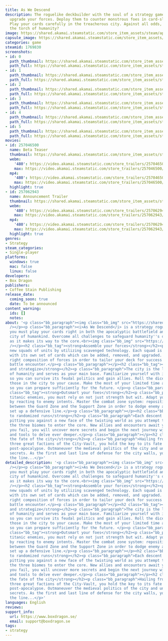 ```yaml
---
title: As We Descend
description: The roguelike deckbuilder with the soul of a strategy game. Recruit and
  upgrade your forces. Deploy them to counter monstrous foes in card-slinging battles.
  Play your cards carefully in the treacherous city. Against all odds, will you bear
  the torch of humanity?
image: https://shared.akamai.steamstatic.com/store_item_assets/steam/apps/1769830/header.jpg?t=1732187293
capsule_image: https://shared.akamai.steamstatic.com/store_item_assets/steam/apps/1769830/capsule_231x87.jpg?t=1732187293
categories: game
steamid: 1769830
screenshots:
- id: 0
  path_thumbnail: https://shared.akamai.steamstatic.com/store_item_assets/steam/apps/1769830/ss_e05a127073c91c695cbd9ba2bd3714f3d12705df.600x338.jpg?t=1732187293
  path_full: https://shared.akamai.steamstatic.com/store_item_assets/steam/apps/1769830/ss_e05a127073c91c695cbd9ba2bd3714f3d12705df.1920x1080.jpg?t=1732187293
- id: 1
  path_thumbnail: https://shared.akamai.steamstatic.com/store_item_assets/steam/apps/1769830/ss_f5491a0e539fe3b8a571b0f070cf34db77923d1b.600x338.jpg?t=1732187293
  path_full: https://shared.akamai.steamstatic.com/store_item_assets/steam/apps/1769830/ss_f5491a0e539fe3b8a571b0f070cf34db77923d1b.1920x1080.jpg?t=1732187293
- id: 2
  path_thumbnail: https://shared.akamai.steamstatic.com/store_item_assets/steam/apps/1769830/ss_c1f900c1147fb302fc30b4bdbab67de5fcc1c9be.600x338.jpg?t=1732187293
  path_full: https://shared.akamai.steamstatic.com/store_item_assets/steam/apps/1769830/ss_c1f900c1147fb302fc30b4bdbab67de5fcc1c9be.1920x1080.jpg?t=1732187293
- id: 3
  path_thumbnail: https://shared.akamai.steamstatic.com/store_item_assets/steam/apps/1769830/ss_95ff420117ea2f1ee00cc06058c76e8e33a3f363.600x338.jpg?t=1732187293
  path_full: https://shared.akamai.steamstatic.com/store_item_assets/steam/apps/1769830/ss_95ff420117ea2f1ee00cc06058c76e8e33a3f363.1920x1080.jpg?t=1732187293
- id: 4
  path_thumbnail: https://shared.akamai.steamstatic.com/store_item_assets/steam/apps/1769830/ss_1aa1475fef639c936d38918e7b0d249ed9e20548.600x338.jpg?t=1732187293
  path_full: https://shared.akamai.steamstatic.com/store_item_assets/steam/apps/1769830/ss_1aa1475fef639c936d38918e7b0d249ed9e20548.1920x1080.jpg?t=1732187293
- id: 5
  path_thumbnail: https://shared.akamai.steamstatic.com/store_item_assets/steam/apps/1769830/ss_da5f8af7492b08e3835c86370fba72894710b13f.600x338.jpg?t=1732187293
  path_full: https://shared.akamai.steamstatic.com/store_item_assets/steam/apps/1769830/ss_da5f8af7492b08e3835c86370fba72894710b13f.1920x1080.jpg?t=1732187293
movies:
- id: 257046500
  name: Beta Teaser
  thumbnail: https://shared.akamai.steamstatic.com/store_item_assets/steam/apps/257046500/movie.293x165.jpg?t=1723748213
  webm:
    '480': https://video.akamai.steamstatic.com/store_trailers/257046500/movie480_vp9.webm?t=1723748213
    max: https://video.akamai.steamstatic.com/store_trailers/257046500/movie_max_vp9.webm?t=1723748213
  mp4:
    '480': https://video.akamai.steamstatic.com/store_trailers/257046500/movie480.mp4?t=1723748213
    max: https://video.akamai.steamstatic.com/store_trailers/257046500/movie_max.mp4?t=1723748213
  highlight: true
- id: 257062943
  name: Announcement Trailer
  thumbnail: https://shared.akamai.steamstatic.com/store_item_assets/steam/apps/257062943/8505d085c173a39ff12be84ea24e8b66bcf6020f/movie_600x337.jpg?t=1728588597
  webm:
    '480': https://video.akamai.steamstatic.com/store_trailers/257062943/movie480_vp9.webm?t=1728588597
    max: https://video.akamai.steamstatic.com/store_trailers/257062943/movie_max_vp9.webm?t=1728588597
  mp4:
    '480': https://video.akamai.steamstatic.com/store_trailers/257062943/movie480.mp4?t=1728588597
    max: https://video.akamai.steamstatic.com/store_trailers/257062943/movie_max.mp4?t=1728588597
  highlight: true
genres:
- Strategy
steam_categories:
- Single-player
platforms:
  windows: true
  mac: false
  linux: false
developers:
- Box Dragon
publishers:
- Coffee Stain Publishing
release_date:
  coming_soon: true
  date: To be announced
content_warning:
  ids: []
  notes:
about: '<p class="bb_paragraph"><img class="bb_img" src="https://shared.akamai.steamstatic.com/store_item_assets/steam/apps/1769830/extras/AWD_Gifs_Giant_Boss.gif?t=1732187293"
  /></p><p class="bb_paragraph"><i>As We Descend</i> is a strategy roguelike deckbuilder:
  you must play your cards right in both the apocalyptic battlefield and the last
  city of humankind. Overcome all challenges to safeguard humanity''s descending city
  as it makes its way to the core.<br><img class="bb_img" src="https://shared.akamai.steamstatic.com/store_item_assets/steam/apps/1769830/extras/AWD_Gifs_City_Rewards.gif?t=1732187293"
  /></p><h2 class="bb_tag"><strong>Assemble your forces</strong></h2><p class="bb_paragraph">Recruit
  new squads of units by utilizing scavenged technology. Each squad is a unique archetype
  with its own set of cards which can be added, removed, and upgraded. Deploy the
  right composition of forces in order to tailor your deck for success against each
  battle encounter.</p><p class="bb_paragraph"></p><h2 class="bb_tag"><strong>Plan
  and strategize</strong></h2><p class="bb_paragraph">The city is the last bastion
  of humanity and serves as your main base. Familiarize yourself with its denizens
  so you can survive its feudal politics and gain allies. Roll the dice to compel
  those in the city to your cause. Make the most of your limited time and resources
  so you can prepare sufficiently for the future. </p><p class="bb_paragraph"></p><h2
  class="bb_tag"><strong>Outsmart your foes</strong></h2><p class="bb_paragraph">Against
  titanic enemies, you must rely on not just strength but wit. Adapt your tactics
  by reacting to enemy intents. Master the combat zone system: reposition your forces
  between the Guard Zone and the Support Zone in order to dodge enemy attacks and
  set up a defensive line.</p><p class="bb_paragraph"></p><h2 class="bb_tag"><strong>React
  to randomized runs</strong></h2><p class="bb_paragraph">Each descent is a new challenge,
  pitting you against a new face of the twisting world as you attempt to break through
  the three biomes to enter the core. New allies and encounters await you. Even if
  you fail, you will uncover more secrets and begin the next journey with more knowledge
  and tools to delve ever deeper.</p><p class="bb_paragraph"></p><h2 class="bb_tag"><strong>Determine
  the fate of the city</strong></h2><p class="bb_paragraph">Hailing from one of the
  three great factions of the City-Vault, you hold the key to its fate amidst the
  post-apocalypse. Outmaneuver the medieval politics of the city and unearth its deepest
  secrets. As the first and last line of defense for the city walls, you must hold
  the line...</p>'
detailed_description: '<p class="bb_paragraph"><img class="bb_img" src="https://shared.akamai.steamstatic.com/store_item_assets/steam/apps/1769830/extras/AWD_Gifs_Giant_Boss.gif?t=1732187293"
  /></p><p class="bb_paragraph"><i>As We Descend</i> is a strategy roguelike deckbuilder:
  you must play your cards right in both the apocalyptic battlefield and the last
  city of humankind. Overcome all challenges to safeguard humanity''s descending city
  as it makes its way to the core.<br><img class="bb_img" src="https://shared.akamai.steamstatic.com/store_item_assets/steam/apps/1769830/extras/AWD_Gifs_City_Rewards.gif?t=1732187293"
  /></p><h2 class="bb_tag"><strong>Assemble your forces</strong></h2><p class="bb_paragraph">Recruit
  new squads of units by utilizing scavenged technology. Each squad is a unique archetype
  with its own set of cards which can be added, removed, and upgraded. Deploy the
  right composition of forces in order to tailor your deck for success against each
  battle encounter.</p><p class="bb_paragraph"></p><h2 class="bb_tag"><strong>Plan
  and strategize</strong></h2><p class="bb_paragraph">The city is the last bastion
  of humanity and serves as your main base. Familiarize yourself with its denizens
  so you can survive its feudal politics and gain allies. Roll the dice to compel
  those in the city to your cause. Make the most of your limited time and resources
  so you can prepare sufficiently for the future. </p><p class="bb_paragraph"></p><h2
  class="bb_tag"><strong>Outsmart your foes</strong></h2><p class="bb_paragraph">Against
  titanic enemies, you must rely on not just strength but wit. Adapt your tactics
  by reacting to enemy intents. Master the combat zone system: reposition your forces
  between the Guard Zone and the Support Zone in order to dodge enemy attacks and
  set up a defensive line.</p><p class="bb_paragraph"></p><h2 class="bb_tag"><strong>React
  to randomized runs</strong></h2><p class="bb_paragraph">Each descent is a new challenge,
  pitting you against a new face of the twisting world as you attempt to break through
  the three biomes to enter the core. New allies and encounters await you. Even if
  you fail, you will uncover more secrets and begin the next journey with more knowledge
  and tools to delve ever deeper.</p><p class="bb_paragraph"></p><h2 class="bb_tag"><strong>Determine
  the fate of the city</strong></h2><p class="bb_paragraph">Hailing from one of the
  three great factions of the City-Vault, you hold the key to its fate amidst the
  post-apocalypse. Outmaneuver the medieval politics of the city and unearth its deepest
  secrets. As the first and last line of defense for the city walls, you must hold
  the line...</p>'
languages: English
reviews:
support_info:
  url: https://www.boxdragon.se/
  email: support@boxdragon.se
tags:
- strategy
---
```

